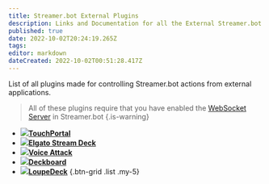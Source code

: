 ```yaml
---
title: Streamer.bot External Plugins
description: Links and Documentation for all the External Streamer.bot plugins
published: true
date: 2022-10-02T20:24:19.265Z
tags: 
editor: markdown
dateCreated: 2022-10-02T00:51:28.417Z
---
```


List of all plugins made for controlling Streamer.bot actions from external applications.

> All of these plugins require that you have enabled the [WebSocket Server](/en/Servers-Clients/WebSocket-Server) in Streamer.bot
{.is-warning}

- [<img src="https://streamer.bot/img/integrations/touchportal.png"/>**TouchPortal**](https://www.christophecvb.com/touch-portal/plugins/streamer-bot)
- [<img src="https://streamer.bot/img/integrations/streamdeck.png"/>**Elgato Stream Deck**](/en/Plugins/StreamDeck)
- [<img src="https://streamer.bot/img/integrations/voiceattack.png"/>**Voice Attack**](https://github.com/nate1280/voiceattack-Streamer.bot)
- [<img src="https://streamer.bot/img/integrations/deckboard.png"/>**Deckboard**](https://github.com/rivafarabi/streamerbot-deckboard)
- [<img src="https://streamer.bot/img/integrations/loupedeck.jpg"/>**LoupeDeck**](https://github.com/XeroxDev/Loupedeck-plugin-StreamerBot/releases)
{.btn-grid .list .my-5}